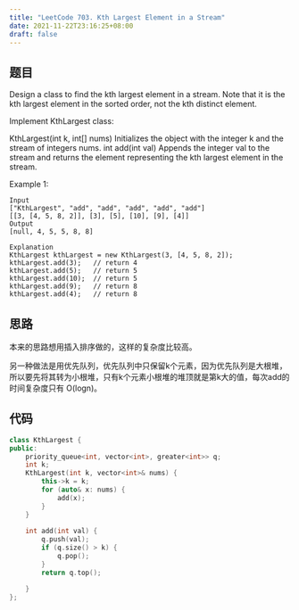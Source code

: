 ```yaml
---
title: "LeetCode 703. Kth Largest Element in a Stream"
date: 2021-11-22T23:16:25+08:00
draft: false
---
```


## 题目

Design a class to find the kth largest element in a stream. Note that it is the kth largest element in the sorted order, not the kth distinct element.

Implement KthLargest class:

KthLargest(int k, int[] nums) Initializes the object with the integer k and the stream of integers nums.
int add(int val) Appends the integer val to the stream and returns the element representing the kth largest element in the stream.

Example 1:

```text
Input
["KthLargest", "add", "add", "add", "add", "add"]
[[3, [4, 5, 8, 2]], [3], [5], [10], [9], [4]]
Output
[null, 4, 5, 5, 8, 8]

Explanation
KthLargest kthLargest = new KthLargest(3, [4, 5, 8, 2]);
kthLargest.add(3);   // return 4
kthLargest.add(5);   // return 5
kthLargest.add(10);  // return 5
kthLargest.add(9);   // return 8
kthLargest.add(4);   // return 8
```

## 思路

本来的思路想用插入排序做的，这样的复杂度比较高。

另一种做法是用优先队列，优先队列中只保留k个元素，因为优先队列是大根堆，所以要先将其转为小根堆，只有k个元素小根堆的堆顶就是第k大的值，每次add的时间复杂度只有 O(logn)。

## 代码

```cpp
class KthLargest {
public:
    priority_queue<int, vector<int>, greater<int>> q;
    int k;
    KthLargest(int k, vector<int>& nums) {
        this->k = k;
        for (auto& x: nums) {
            add(x);
        }
    }
    
    int add(int val) {
        q.push(val);
        if (q.size() > k) {
            q.pop();
        }
        return q.top();

    }
};
```
